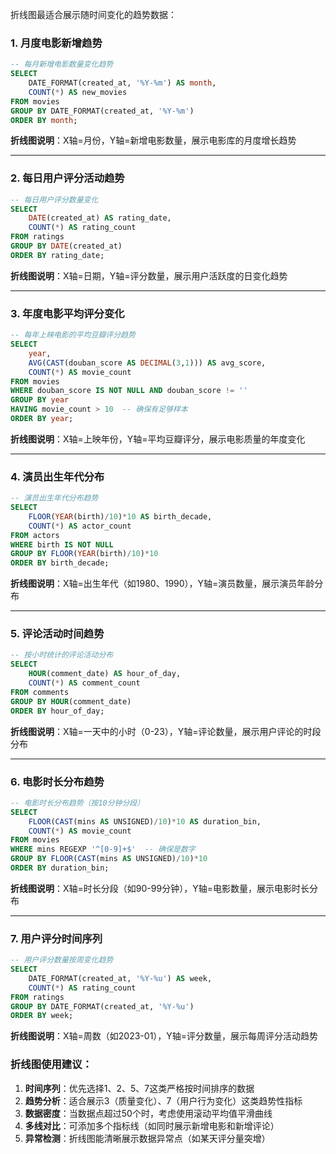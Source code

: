 折线图最适合展示随时间变化的趋势数据：

### 1. **月度电影新增趋势**
```sql
-- 每月新增电影数量变化趋势
SELECT 
    DATE_FORMAT(created_at, '%Y-%m') AS month,
    COUNT(*) AS new_movies
FROM movies
GROUP BY DATE_FORMAT(created_at, '%Y-%m')
ORDER BY month;
```
**折线图说明**：X轴=月份，Y轴=新增电影数量，展示电影库的月度增长趋势

---

### 2. **每日用户评分活动趋势**
```sql
-- 每日用户评分数量变化
SELECT 
    DATE(created_at) AS rating_date,
    COUNT(*) AS rating_count
FROM ratings
GROUP BY DATE(created_at)
ORDER BY rating_date;
```
**折线图说明**：X轴=日期，Y轴=评分数量，展示用户活跃度的日变化趋势

---

### 3. **年度电影平均评分变化**
```sql
-- 每年上映电影的平均豆瓣评分趋势
SELECT 
    year,
    AVG(CAST(douban_score AS DECIMAL(3,1))) AS avg_score,
    COUNT(*) AS movie_count
FROM movies
WHERE douban_score IS NOT NULL AND douban_score != ''
GROUP BY year
HAVING movie_count > 10  -- 确保有足够样本
ORDER BY year;
```
**折线图说明**：X轴=上映年份，Y轴=平均豆瓣评分，展示电影质量的年度变化

---

### 4. **演员出生年代分布**
```sql
-- 演员出生年代分布趋势
SELECT 
    FLOOR(YEAR(birth)/10)*10 AS birth_decade,
    COUNT(*) AS actor_count
FROM actors
WHERE birth IS NOT NULL
GROUP BY FLOOR(YEAR(birth)/10)*10
ORDER BY birth_decade;
```
**折线图说明**：X轴=出生年代（如1980、1990），Y轴=演员数量，展示演员年龄分布

---

### 5. **评论活动时间趋势**
```sql
-- 按小时统计的评论活动分布
SELECT 
    HOUR(comment_date) AS hour_of_day,
    COUNT(*) AS comment_count
FROM comments
GROUP BY HOUR(comment_date)
ORDER BY hour_of_day;
```
**折线图说明**：X轴=一天中的小时（0-23），Y轴=评论数量，展示用户评论的时段分布

---

### 6. **电影时长分布趋势**
```sql
-- 电影时长分布趋势（按10分钟分段）
SELECT 
    FLOOR(CAST(mins AS UNSIGNED)/10)*10 AS duration_bin,
    COUNT(*) AS movie_count
FROM movies
WHERE mins REGEXP '^[0-9]+$'  -- 确保是数字
GROUP BY FLOOR(CAST(mins AS UNSIGNED)/10)*10
ORDER BY duration_bin;
```
**折线图说明**：X轴=时长分段（如90-99分钟），Y轴=电影数量，展示电影时长分布

---

### 7. **用户评分时间序列**
```sql
-- 用户评分数量按周变化趋势
SELECT 
    DATE_FORMAT(created_at, '%Y-%u') AS week,
    COUNT(*) AS rating_count
FROM ratings
GROUP BY DATE_FORMAT(created_at, '%Y-%u')
ORDER BY week;
```
**折线图说明**：X轴=周数（如2023-01），Y轴=评分数量，展示每周评分活动趋势

### 折线图使用建议：
1. **时间序列**：优先选择1、2、5、7这类严格按时间排序的数据
2. **趋势分析**：适合展示3（质量变化）、7（用户行为变化）这类趋势性指标
3. **数据密度**：当数据点超过50个时，考虑使用滚动平均值平滑曲线
4. **多线对比**：可添加多个指标线（如同时展示新增电影和新增评论）
5. **异常检测**：折线图能清晰展示数据异常点（如某天评分量突增）
